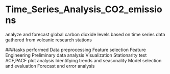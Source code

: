 # Time_Series_Analysis_CO2_emissions
analyze and  forecast global carbon dioxide levels based on time series data gathered from volcanic research stations

###tasks performed
Data preprocessing
Feature selection
Feature Engineering
Preliminary data analysis
Visualization
Stationarity test
ACF,PACF plot analysis
Identifying trends and seasonality
Model selection and evaluation
Forecast and error analysis

